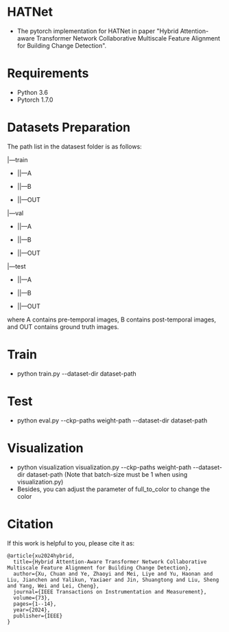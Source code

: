 # HATNet
* The pytorch implementation for HATNet in paper "Hybrid Attention-aware Transformer Network Collaborative Multiscale Feature Alignment for Building Change Detection".

# Requirements
* Python 3.6
* Pytorch 1.7.0

# Datasets Preparation
The path list in the datasest folder is as follows:

|—train

* ||—A

* ||—B

* ||—OUT

|—val

* ||—A

* ||—B

* ||—OUT

|—test

* ||—A

* ||—B

* ||—OUT


where A contains pre-temporal images, B contains post-temporal images, and OUT contains ground truth images.
# Train
* python train.py --dataset-dir dataset-path
# Test
* python eval.py --ckp-paths weight-path --dataset-dir dataset-path
# Visualization
* python visualization visualization.py --ckp-paths weight-path --dataset-dir dataset-path (Note that batch-size must be 1 when using visualization.py)
* Besides, you can adjust the parameter of full_to_color to change the color

# Citation
If this work is helpful to you, please cite it as:
```
@article{xu2024hybrid,
  title={Hybrid Attention-Aware Transformer Network Collaborative Multiscale Feature Alignment for Building Change Detection},
  author={Xu, Chuan and Ye, Zhaoyi and Mei, Liye and Yu, Haonan and Liu, Jianchen and Yalikun, Yaxiaer and Jin, Shuangtong and Liu, Sheng and Yang, Wei and Lei, Cheng},
  journal={IEEE Transactions on Instrumentation and Measurement},
  volume={73},
  pages={1--14},
  year={2024},
  publisher={IEEE}
}
```
